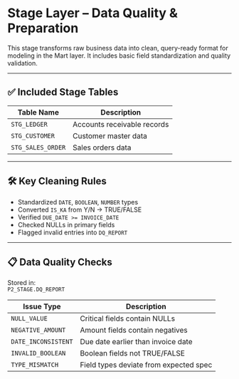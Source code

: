 # Stage Layer – Data Quality & Preparation

This stage transforms raw business data into clean, query-ready format for modeling in the Mart layer. It includes basic field standardization and quality validation.

---

## ✅ Included Stage Tables

| Table Name                      | Description                      |
|---------------------------------|----------------------------------|
| `STG_LEDGER`                    | Accounts receivable records      |
| `STG_CUSTOMER`                  | Customer master data             |
| `STG_SALES_ORDER`              | Sales orders data                |

---

## 🛠 Key Cleaning Rules

- Standardized `DATE`, `BOOLEAN`, `NUMBER` types
- Converted `IS_KA` from Y/N → TRUE/FALSE
- Verified `DUE_DATE >= INVOICE_DATE`
- Checked NULLs in primary fields
- Flagged invalid entries into `DQ_REPORT`

---

## 📋 Data Quality Checks

Stored in:  
`P2_STAGE.DQ_REPORT`

| Issue Type         | Description                            |
|--------------------|----------------------------------------|
| `NULL_VALUE`       | Critical fields contain NULLs          |
| `NEGATIVE_AMOUNT`  | Amount fields contain negatives         |
| `DATE_INCONSISTENT`| Due date earlier than invoice date     |
| `INVALID_BOOLEAN`  | Boolean fields not TRUE/FALSE           |
| `TYPE_MISMATCH`    | Field types deviate from expected spec |
